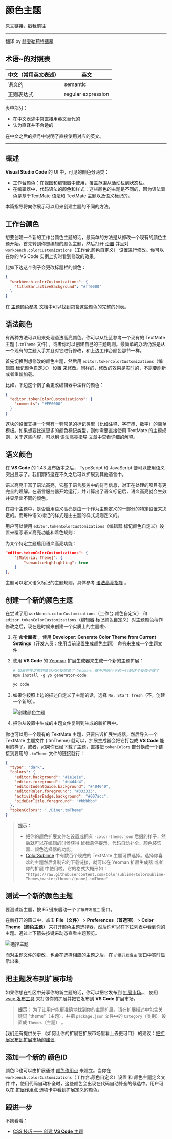 # 颜色主题

[原文链接，戳我前往](https://code.visualstudio.com/api/extension-guides/color-theme)

------

翻译 by [赫雯勒莉特翡翠](https://github.com/HeveraletLaidCenx)

## 术语~的对照表

|中文（常用英文表述）|英文|
|----|----|
|语义的|semantic|
|正则表达式|regular expression|

表中部分：

* 在中文表述中常直接用英文替代的
* 认为直译并不合适的

在中文之后的括号中说明了直接使用对应的英文。

------

## 概述

**Visual Studio Code** 的 UI 中，可见的颜色分两类：

* 工作台颜色：在视图和编辑器中使用，覆盖范围从活动栏到状态栏。
* 在编辑器中，代码语法的颜色和样式：这些颜色的主题是不同的，因为语法着色是基于TextMate 语法和 TextMate 主题以及语义标记的。

本篇指导将向你展示可以用来创建主题的不同的方法。

## 工作台颜色

想要创建一个新的工作台颜色主题的话，最简单的方法是从修改一个现有的颜色主题开始。首先转到你想编辑的颜色主题，然后打开 [设置](https://code.visualstudio.com/docs/getstarted/settings) 并且对 `workbench.colorCustomizations`（工作台.颜色自定义） 设置进行修改。你可以在你的 VS Code 实例上实时看到修改的效果。

比如下边这个例子会更改标题栏的颜色：

```json
{
  "workbench.colorCustomizations": {
    "titleBar.activeBackground": "#ff0000"
  }
}
```

在 [主题颜色参考](https://code.visualstudio.com/api/references/theme-color) 文档中可以找到包含这些颜色的完整的列表。

## 语法颜色

有两种方法可以用来处理语法高亮颜色。你可以从社区参考一个现有的 TextMate 主题 (`.tmTheme` 文件) ，或者你可以创建自己的主题规则。最简单的办法仍然是从一个现有的主题入手并且对它进行修改，和上边工作台颜色那节一样。

首先切换到想修改的颜色主题，然后用 `editor.tokenColorCustomizations`（编辑器.标记颜色自定义） [设置](https://code.visualstudio.com/docs/getstarted/settings) 来修改。同样的，修改的效果是实时的，不需要刷新或者重新加载。

比如，下边这个例子会更改编辑器中注释的颜色：

```json
{
  "editor.tokenColorCustomizations": {
    "comments": "#FF0000"
  }
}
```

这块的设置支持一个带有一套常见的标记类型（比如注释、字符串、数字）的简单模板。如果想要比这更多的颜色标记类型，则你需要直接使用 TextMate 的主题规则，关于这些内容，可以到 [语法高亮指导](https://code.visualstudio.com/api/language-extensions/syntax-highlight-guide) 文章中查看详细的解释。

## 语义颜色

在 **VS Code** 的 1.43 发布版本之后， TypeScript 和 JavaScript 便可以使用语义突出显示了。我们期待这在不久之后可以扩展到其他语言中。

语义高亮丰富了语法高亮，它基于语言服务中的符号信息，对正在处理的项目有更完全的理解。在语言服务器开始运行，并计算出了语义标记后，语义高亮就会生效并显示出不同的颜色。

在每个主题中，是否启用语义高亮是由一个作为主题定义的一部分的特定设置来决定的。而每种语义标记的样式是由主题的样式规则定义的。

用户可以使用 `editor.tokenColorCustomizations`（编辑器.标记颜色自定义）设置来覆写语义高亮功能和着色规则：

为某个特定主题启用语义高亮功能：

```json
"editor.tokenColorCustomizations": {
    "[Material Theme]": {
        "semanticHighlighting": true
    }
},
```

主题可以定义语义标记的主题规则，具体参考 [语法高亮指导](https://code.visualstudio.com/api/language-extensions/syntax-highlight-guide#semantic-theming) 。

## 创建一个新的颜色主题

在尝试了用 `workbench.colorCustomizations`（工作台.颜色自定义） 和 `editor.tokenColorCustomizations`（编辑器.标记颜色自定义）对主题颜色稍作修改之后，现在是时候来创建一个实质上的主题啦~

1. 在 **命令面板** ，使用 **Developer: Generate Color Theme from Current Settings**（开发人员：使用当前设置生成颜色主题） 命令来生成一个主题文件

2. 使用 **VS Code** 的 [Yeoman](https://yeoman.io/) 扩展生成器来生成一个新的主题扩展：

   ```powershell
   # 如果你在之前的章节已经安装过了 Yeoman，就不用执行下边一行的这个安装步骤了
   npm install -g yo generator-code
   
   yo code
   ```

3. 如果你按照上边的描述自定义了主题的话，选择 `No, Start fresh`（不，创建一个新的）。

   ![创建颜色主题](img/创建颜色主题.png)

4. 把你从设置中生成的主题文件复制到生成的新扩展中。

你也可以用一个现有的 TextMate 主题，只要告诉扩展生成器，然后导入一个 TextMate 主题文件 (.tmTheme) 就可以，扩展生成器会把它打包成 **VS Code** 能用的样子。或者，如果你已经下载了主题，直接把 `tokenColors` 部分换成一个链接到要用的 `.tmTheme` 文件的链接就行：

```json
{
  "type": "dark",
  "colors": {
    "editor.background": "#1e1e1e",
    "editor.foreground": "#d4d4d4",
    "editorIndentGuide.background": "#404040",
    "editorRuler.foreground": "#333333",
    "activityBarBadge.background": "#007acc",
    "sideBarTitle.foreground": "#bbbbbb"
  },
  "tokenColors": "./Diner.tmTheme"
}
```

> **提示：** 
>
> * 把你的颜色扩展文件名设置成拥有 `-color-theme.json` 后缀的样子，然后就可以在编辑的时候获得 鼠标悬停提示、代码自动补全、颜色装饰器、颜色选择器的功能。
>* [ColorSublime](https://colorsublime.github.io/) 中有数百个现成的 TextMate 主题可供选择。选择你喜欢的主题然后复制它的下载链接，就可以在 Yeoman 扩展生成器 或者 你的扩展 中使用啦。它的格式大概形如： `"https://raw.githubusercontent.com/Colorsublime/Colorsublime-Themes/master/themes/(name).tmTheme"`

## 测试一个新的颜色主题

要测试新主题，按 F5 键来启动一个 `扩展开发宿主` 窗口。

在新打开的窗口中，点击 **File（文件）** > **Preferences（首选项）** > **Color Theme（颜色主题）** 来打开颜色主题选择器，然后你可以在下拉列表中看到你的主题。通过上下箭头按键来动态查看主题预览。

![选择主题](img/选择主题.png)

而对主题文件的更改，也会在选择相应的主题之后，在 `扩展开发宿主` 窗口中实时显示出来。

## 把主题发布到扩展市场

如果你想在社区中分享你的新主题的话，你可以把它发布到 [扩展市场](https://code.visualstudio.com/docs/editor/extension-marketplace)。、
使用 [vsce 发布工具](https://code.visualstudio.com/api/working-with-extensions/publishing-extension) 来打包你的扩展并把它发布到 **VS Code** 扩展市场。

> **提示：** 为了让用户能更准确地找到你的主题扩展，请在扩展描述中包含关键词 "theme"（主题），并把 `package.json` 文件中的 `Category`（类别） 设置成 `Themes`（主题） 。

我们还有提供关于 《如何让你的扩展在扩展市场里看上去更可口》 的建议：[把扩展发布到扩展市场的建议](https://code.visualstudio.com/api/references/extension-manifest#marketplace-presentation-tips).

## 添加一个新的 颜色ID

颜色ID也可以由扩展通过 [颜色作用点](https://code.visualstudio.com/api/references/contribution-points#contributes.colors) 来建立。当你在 `workbench.colorCustomizations`（工作台.颜色自定义）设置 和 颜色主题定义文件 中，使用代码自动补全时，这些颜色会出现在代码自动补全的候选中。用户可以在 [扩展作用点](https://code.visualstudio.com/docs/editor/extension-marketplace#_extension-details) 选项卡中看到扩展定义的颜色。

## 跟进一步

不妨看看：

* [CSS 技巧 —— 创建 **VS Code** 主题](https://css-tricks.com/creating-a-vs-code-theme/)